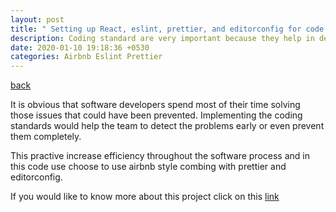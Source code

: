 ```yaml
---
layout: post
title: " Setting up React, eslint, prettier, and editorconfig for code standard and good presentation code"
description: Coding standard are very important because they help in developement of software that are less complex and thereby reduce the errors.
date: 2020-01-10 19:18:36 +0530
categories: Airbnb Eslint Prettier
---
```


<a href="#" id="back">back</a>

It is obvious that software developers spend most of their time solving those issues that could have been prevented. Implementing the coding standards would help the team to detect the problems early or even prevent them completely.

This practive increase efficiency throughout the software process and in this code use choose to use airbnb style combing with prettier and editorconfig.

If you would like to know more about this project click on this [link](https://github.com/tandavala/react-eslint-prittier-editorconfig)
